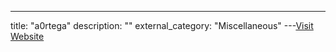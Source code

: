 ---
title: "a0rtega"
description: ""
external_category: "Miscellaneous"
---[Visit Website](https://github.com/a0rtega)

